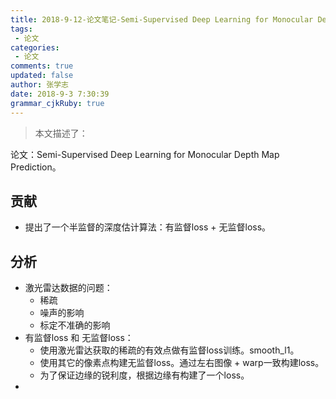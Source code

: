 ```yaml
---
title: 2018-9-12-论文笔记-Semi-Supervised Deep Learning for Monocular Depth Map Prediction
tags: 
 - 论文
categories: 
 - 论文
comments: true
updated: false
author: 张学志
date: 2018-9-3 7:30:39
grammar_cjkRuby: true
---
```


> 本文描述了：
<!-- more -->论文：Semi-Supervised Deep Learning for Monocular Depth Map Prediction。

## 贡献
* 提出了一个半监督的深度估计算法：有监督loss + 无监督loss。

## 分析
* 激光雷达数据的问题：
	* 稀疏
	* 噪声的影响
	* 标定不准确的影响
* 有监督loss 和 无监督loss：
	* 使用激光雷达获取的稀疏的有效点做有监督loss训练。smooth_l1。
	* 使用其它的像素点构建无监督loss。通过左右图像 + warp一致构建loss。
	* 为了保证边缘的锐利度，根据边缘有构建了一个loss。
* 


